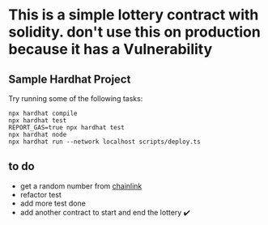 # This is a simple lottery contract with solidity. don't use this on production because it has a Vulnerability

## Sample Hardhat Project

Try running some of the following tasks:

```shell
npx hardhat compile
npx hardhat test
REPORT_GAS=true npx hardhat test
npx hardhat node
npx hardhat run --network localhost scripts/deploy.ts
```

## to do

- get a random number from [chainlink](https://chain.link/)
- refactor test
- add more test
  done
- add another contract to start and end the lottery ✔️
